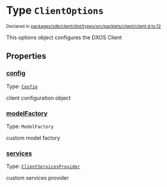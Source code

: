 # Type `ClientOptions`
<sub>Declared in [packages/sdk/client/dist/types/src/packlets/client/client.d.ts:12]()</sub>


This options object configures the DXOS Client

## Properties
### [config]()
Type: <code>[Config](/api/@dxos/react-client/classes/Config)</code>

client configuration object

### [modelFactory]()
Type: <code>ModelFactory</code>

custom model factory

### [services]()
Type: <code>[ClientServicesProvider](/api/@dxos/react-client/interfaces/ClientServicesProvider)</code>

custom services provider